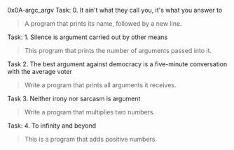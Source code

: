 0x0A-argc_argv
Task: 0. It ain't what they call you, it's what you answer to
> A program that prints its name, followed by a new line.

Task: 1. Silence is argument carried out by other means
> This program that prints the number of arguments passed into it.

Task 2. The best argument against democracy is a five-minute conversation with the average voter
> Write a program that prints all arguments it receives.

Task 3. Neither irony nor sarcasm is argument
> Write a program that multiplies two numbers.

Task: 4. To infinity and beyond
> This is a program that adds positive numbers
